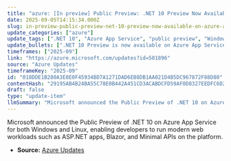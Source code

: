 ```yaml
---
title: "azure: [In preview] Public Preview: .NET 10 Preview Now Available on Azure App Service"
date: 2025-09-05T14:15:34.000Z
slug: in-preview-public-preview-net-10-preview-now-available-on-azure-app-service
update_categories: ["azure"]
update_tags: [".NET 10", "Azure App Service", "public preview", "Windows", "Linux", "ASP.NET", "Blazor", "Minimal APIs", "web apps"]
update_bullets: [".NET 10 Preview is now available on Azure App Service (Windows and Linux).", "Supports modern web development scenarios: ASP.NET, Blazor, and Minimal APIs.", "Released as a public preview — intended for testing and experimentation prior to general availability.", "Developers can take advantage of .NET 10 features when building or migrating web apps on App Service."]
timeframes: ["2025-09"]
link: "https://azure.microsoft.com/updates?id=501896"
source: "Azure Updates"
timeframeKey: "2025-09"
id: "018DDE1B280A3E8E0F45934BD7A1271DAD6EB8DB1AA021D4B5DC967872F88D80"
contentHash: "29195AB4B24BA55C78E0B442A451CD3ACABDCFD59AF0D8327EEDFC6D2F4EE721"
draft: false
type: "update-item"
llmSummary: "Microsoft announced the Public Preview of .NET 10 on Azure App Service for both Windows and Linux, enabling developers to run modern web workloads such as ASP.NET apps, Blazor, and Minimal APIs on the platform."
---
```


Microsoft announced the Public Preview of .NET 10 on Azure App Service for both Windows and Linux, enabling developers to run modern web workloads such as ASP.NET apps, Blazor, and Minimal APIs on the platform.

- **Source:** [Azure Updates](https://azure.microsoft.com/updates?id=501896)
